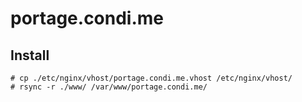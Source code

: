 # portage.condi.me

## Install

	# cp ./etc/nginx/vhost/portage.condi.me.vhost /etc/nginx/vhost/
	# rsync -r ./www/ /var/www/portage.condi.me/

